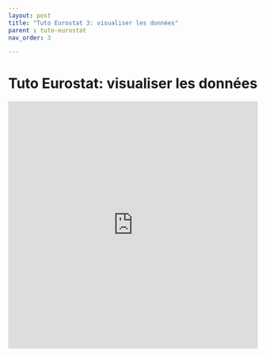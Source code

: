 ```yaml
---
layout: post
title: "Tuto Eurostat 3: visualiser les données"
parent : tuto-eurostat
nav_order: 3

---
```


# Tuto Eurostat: visualiser les données

<iframe width="100%" height="500" frameborder="0"
  src="https://observablehq.com/embed/22e74b796bb95c14?cell=*"></iframe>
